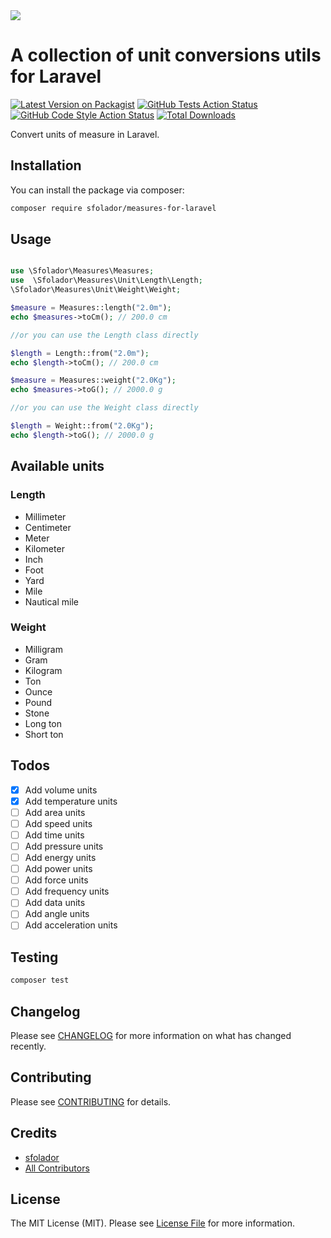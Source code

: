 <img src="https://banners.beyondco.de/Measures%20for%20Laravel.png?theme=light&packageManager=composer+require&packageName=sfolador%2Fmeasures-for-laravel&pattern=architect&style=style_1&description=Easily+convert+between+units+of+measure&md=1&showWatermark=1&fontSize=100px&images=calculator&widths=200&heights=auto" />

# A collection of unit conversions utils for Laravel

[![Latest Version on Packagist](https://img.shields.io/packagist/v/sfolador/measures-for-laravel.svg?style=flat-square)](https://packagist.org/packages/sfolador/measures-for-laravel)
[![GitHub Tests Action Status](https://img.shields.io/github/actions/workflow/status/sfolador/measures-for-laravel/run-tests.yml?branch=main&label=tests&style=flat-square)](https://github.com/sfolador/measures-for-laravel/actions?query=workflow%3Arun-tests+branch%3Amain)
[![GitHub Code Style Action Status](https://img.shields.io/github/actions/workflow/status/sfolador/measures-for-laravel/fix-php-code-style-issues.yml?branch=main&label=code%20style&style=flat-square)](https://github.com/sfolador/measures-for-laravel/actions?query=workflow%3A"Fix+PHP+code+style+issues"+branch%3Amain)
[![Total Downloads](https://img.shields.io/packagist/dt/sfolador/measures-for-laravel.svg?style=flat-square)](https://packagist.org/packages/sfolador/measures-for-laravel)

Convert units of measure in Laravel.

## Installation

You can install the package via composer:

```bash
composer require sfolador/measures-for-laravel
```


## Usage

```php

use \Sfolador\Measures\Measures;
use  \Sfolador\Measures\Unit\Length\Length;
\Sfolador\Measures\Unit\Weight\Weight;

$measure = Measures::length("2.0m");
echo $measures->toCm(); // 200.0 cm

//or you can use the Length class directly

$length = Length::from("2.0m");
echo $length->toCm(); // 200.0 cm

$measure = Measures::weight("2.0Kg");
echo $measures->toG(); // 2000.0 g

//or you can use the Weight class directly

$length = Weight::from("2.0Kg");
echo $length->toG(); // 2000.0 g

```

## Available units

### Length

- Millimeter
- Centimeter
- Meter
- Kilometer
- Inch
- Foot
- Yard
- Mile
- Nautical mile

### Weight

- Milligram
- Gram
- Kilogram
- Ton
- Ounce
- Pound
- Stone
- Long ton
- Short ton

## Todos

- [x] Add volume units
- [x] Add temperature units
- [ ] Add area units
- [ ] Add speed units
- [ ] Add time units
- [ ] Add pressure units
- [ ] Add energy units
- [ ] Add power units
- [ ] Add force units
- [ ] Add frequency units
- [ ] Add data units
- [ ] Add angle units
- [ ] Add acceleration units

## Testing

```bash
composer test
```


## Changelog

Please see [CHANGELOG](CHANGELOG.md) for more information on what has changed recently.

## Contributing

Please see [CONTRIBUTING](CONTRIBUTING.md) for details.


## Credits

- [sfolador](https://github.com/sfolador)
- [All Contributors](../../contributors)

## License

The MIT License (MIT). Please see [License File](LICENSE.md) for more information.
